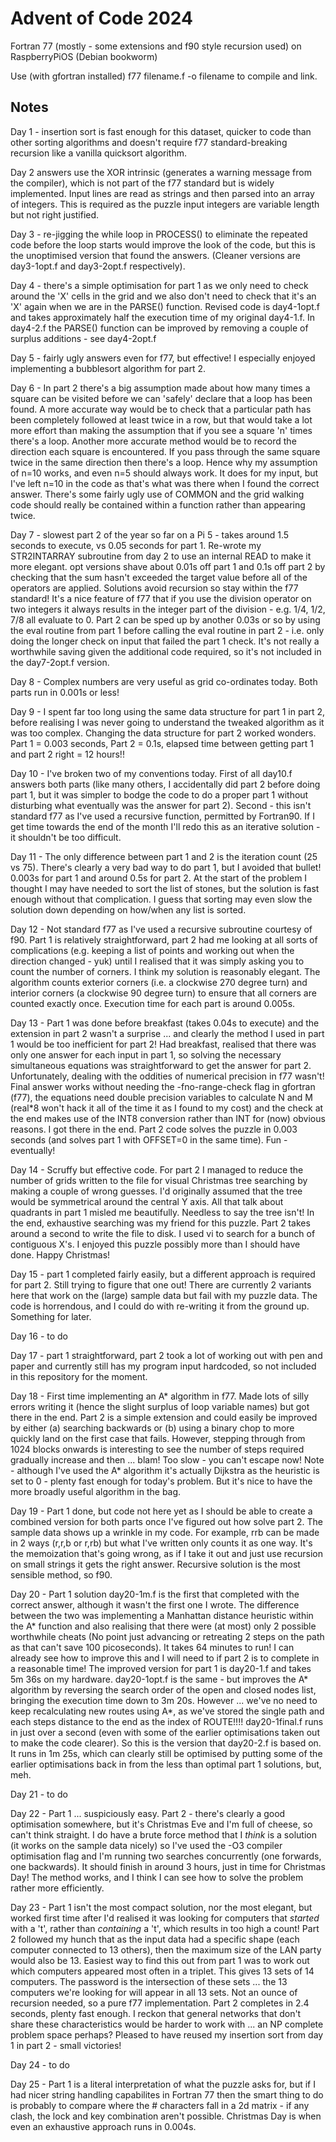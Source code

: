 # Advent of Code 2024

Fortran 77 (mostly - some extensions and f90 style recursion used) on RaspberryPiOS (Debian bookworm)

Use (with gfortran installed) f77 filename.f -o filename to compile and link.

## Notes

Day 1 - insertion sort is fast enough for this dataset, quicker to code than other sorting algorithms and doesn't require f77 standard-breaking recursion like a vanilla quicksort algorithm.

Day 2 answers use the XOR intrinsic (generates a warning message from the compiler), which is not part of the f77 standard but is widely implemented. Input lines are read as strings and then parsed into an array of integers. This is required as the puzzle input integers are variable length but not right justified.

Day 3 - re-jigging the while loop in PROCESS() to eliminate the repeated code before the loop starts would improve the look of the code, but this is the unoptimised version that found the answers. (Cleaner versions are day3-1opt.f and day3-2opt.f respectively).

Day 4 - there's a simple optimisation for part 1 as we only need to check around the 'X' cells in the grid and we also don't need to check that it's an 'X' again when we are in the PARSE() function. Revised code is day4-1opt.f and takes approximately half the execution time of my original day4-1.f. In day4-2.f the PARSE() function can be improved by removing a couple of surplus additions - see day4-2opt.f

Day 5 - fairly ugly answers even for f77, but effective! I especially enjoyed implementing a bubblesort algorithm for part 2.

Day 6 - In part 2 there's a big assumption made about how many times a square can be visited before we can 'safely' declare that a loop has been found. A more accurate way would be to check that a particular path has been completely followed at least twice in a row, but that would take a lot more effort than making the assumption that if you see a square 'n' times there's a loop. Another more accurate method would be to record the direction each square is encountered. If you pass through the same square twice in the same direction then there's a loop. Hence why my assumption of n=10 works, and even n=5 should always work. It does for my input, but I've left n=10 in the code as that's what was there when I found the correct answer. There's some fairly ugly use of COMMON and the grid walking code should really be contained within a function rather than appearing twice. 

Day 7 - slowest part 2 of the year so far on a Pi 5 - takes around 1.5 seconds to execute, vs 0.05 seconds for part 1. Re-wrote my STR2INTARRAY subroutine from day 2 to use an internal READ to make it more elegant. opt versions shave about 0.01s off part 1 and 0.1s off part 2 by checking that the sum hasn't exceeded the target value before all of the operators are applied. Solutions avoid recursion so stay within the f77 standard! It's a nice feature of f77 that if you use the division operator on two integers it always results in the integer part of the division - e.g. 1/4, 1/2, 7/8 all evaluate to 0. Part 2 can be sped up by another 0.03s or so by using the eval routine from part 1 before calling the eval routine in part 2 - i.e. only doing the longer check on input that failed the part 1 check. It's not really a worthwhile saving given the additional code required, so it's not included in the day7-2opt.f version.

Day 8 - Complex numbers are very useful as grid co-ordinates today. Both parts run in 0.001s or less!

Day 9 - I spent far too long using the same data structure for part 1 in part 2, before realising I was never going to understand the tweaked algorithm as it was too complex. Changing the data structure for part 2 worked wonders. Part 1 = 0.003 seconds, Part 2 = 0.1s, elapsed time between getting part 1 and part 2 right = 12 hours!!

Day 10 - I've broken two of my conventions today. First of all day10.f answers both parts (like many others, I accidentally did part 2 before doing part 1, but it was simpler to bodge the code to do a proper part 1 without disturbing what eventually was the answer for part 2). Second - this isn't standard f77 as I've used a recursive function, permitted by Fortran90. If I get time towards the end of the month I'll redo this as an iterative solution - it shouldn't be too difficult.

Day 11 - The only difference between part 1 and 2 is the iteration count (25 vs 75). There's clearly a very bad way to do part 1, but I avoided that bullet! 0.003s for part 1 and around 0.5s for part 2. At the start of the problem I thought I may have needed to sort the list of stones, but the solution is fast enough without that complication. I guess that sorting may even slow the solution down depending on how/when any list is sorted.

Day 12 - Not standard f77 as I've used a recursive subroutine courtesy of f90. Part 1 is relatively straightforward, part 2 had me looking at all sorts of complications (e.g. keeping a list of points and working out when the direction changed - yuk) until I realised that it was simply asking you to count the number of corners. I think my solution is reasonably elegant. The algorithm counts exterior corners (i.e. a clockwise 270 degree turn) and interior corners (a clockwise 90 degree turn) to ensure that all corners are counted exactly once. Execution time for each part is around 0.005s.

Day 13 - Part 1 was done before breakfast (takes 0.04s to execute) and the extension in part 2 wasn't a surprise ... and clearly the method I used in part 1 would be too inefficient for part 2! Had breakfast, realised that there was only one answer for each input in part 1, so solving the necessary simultaneous equations was straightforward to get the answer for part 2. Unfortunately, dealing with the oddities of numerical precision in f77 wasn't! Final answer works without needing the -fno-range-check flag in gfortran (f77), the equations need double precision variables to calculate N and M (real*8 won't hack it all of the time it as I found to my cost) and the check at the end makes use of the INT8 conversion rather than INT for (now) obvious reasons. I got there in the end. Part 2 code solves the puzzle in 0.003 seconds (and solves part 1 with OFFSET=0 in the same time). Fun - eventually!

Day 14 - Scruffy but effective code. For part 2 I managed to reduce the number of grids written to the file for visual Christmas tree searching by making a couple of wrong guesses. I'd originally assumed that the tree would be symmetrical around the central Y axis. All that talk about quadrants in part 1 misled me beautifully. Needless to say the tree isn't! In the end, exhaustive searching was my friend for this puzzle. Part 2 takes around a second to write the file to disk. I used vi to search for a bunch of contiguous X's. I enjoyed this puzzle possibly more than I should have done. Happy Christmas!

Day 15 - part 1 completed fairly easily, but a different approach is required for part 2. Still trying to figure that one out! There are currently 2 variants here that work on the (large) sample data but fail with my puzzle data. The code is horrendous, and I could do with re-writing it from the ground up. Something for later.

Day 16 - to do

Day 17 - part 1 straightforward, part 2 took a lot of working out with pen and paper and currently still has my program input hardcoded, so not included in this repository for the moment.

Day 18 - First time implementing an A* algorithm in f77. Made lots of silly errors writing it (hence the slight surplus of loop variable names) but got there in the end. Part 2 is a simple extension and could easily be improved by either (a) searching backwards or (b) using a binary chop to more quickly land on the first case that fails. However, stepping through from 1024 blocks onwards is interesting to see the number of steps required gradually increase and then ... blam! Too slow - you can't escape now! Note - although I've used the A* algorithm it's actually Dijkstra as the heuristic is set to 0 - plenty fast enough for today's problem. But it's nice to have the more broadly useful algorithm in the bag.

Day 19 - Part 1 done, but code not here yet as I should be able to create a combined version for both parts once I've figured out how solve part 2. The sample data shows up a wrinkle in my code. For example, rrb can be made in 2 ways (r,r,b or r,rb) but what I've written only counts it as one way. It's the memoization that's going wrong, as if I take it out and just use recursion on small strings it gets the right answer. Recursive solution is the most sensible method, so f90.

Day 20 - Part 1 solution day20-1m.f is the first that completed with the correct answer, although it wasn't the first one I wrote. The difference between the two was implementing a Manhattan distance heuristic within the A* function and also realising that there were (at most) only 2 possible worthwhile cheats (No point just advancing or retreating 2 steps on the path as that can't save 100 picoseconds). It takes 64 minutes to run! I can already see how to improve this and I will need to if part 2 is to complete in a reasonable time! The improved version for part 1 is day20-1.f and takes 5m 36s on my hardware. day20-1opt.f is the same - but improves the A* algorithm by reversing the search order of the open and closed nodes list, bringing the execution time down to 3m 20s. However ... we've no need to keep recalculating new routes using A*, as we've stored the single path and each steps distance to the end as the index of ROUTE!!!! day20-1final.f runs in just over a second (even with some of the earlier optimisations taken out to make the code clearer). So this is the version that day20-2.f is based on. It runs in 1m 25s, which can clearly still be optimised by putting some of the earlier optimisations back in from the less than optimal part 1 solutions, but, meh.

Day 21 - to do

Day 22 - Part 1 ... suspiciously easy. Part 2 - there's clearly a good optimisation somewhere, but it's Christmas Eve and I'm full of cheese, so can't think straight. I do have a brute force method that I *think* is a solution (it works on the sample data nicely) so I've used the -O3 compiler optimisation flag and I'm running two searches concurrently (one forwards, one backwards). It should finish in around 3 hours, just in time for Christmas Day! The method works, and I think I can see how to solve the problem rather more efficiently.

Day 23 - Part 1 isn't the most compact solution, nor the most elegant, but worked first time after I'd realised it was looking for computers that *started* with a 't', rather than *containing* a 't', which results in too high a count! Part 2 followed my hunch that as the input data had a specific shape (each computer connected to 13 others), then the maximum size of the LAN party would also be 13. Easiest way to find this out from part 1 was to work out which computers appeared most often in a triplet. This gives 13 sets of 14 computers. The password is the intersection of these sets ... the 13 computers we're looking for will appear in all 13 sets. Not an ounce of recursion needed, so a pure f77 implementation. Part 2 completes in 2.4 seconds, plenty fast enough. I reckon that general networks that don't share these characteristics would be harder to work with ... an NP complete problem space perhaps? Pleased to have reused my insertion sort from day 1 in part 2 - small victories!

Day 24 - to do

Day 25 - Part 1 is a literal interpretation of what the puzzle asks for, but if I had nicer string handling capabilites in Fortran 77 then the smart thing to do is probably to compare where the # characters fall in a 2d matrix - if any clash, the lock and key combination aren't possible. Christmas Day is when even an exhaustive approach runs in 0.004s.
